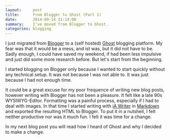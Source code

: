 ```yaml
---
layout:     post
title:      From Blogger to Ghost (Part 1)
date:       2014-09-14 21:14:00
summary:    I've moved from Blogger to Ghost.
categories: blogging
---
```


I just migrated from [Blogger](http://www.blogger.com/) to a (self hosted) [Ghost](https://ghost.org/download/) blogging platform. My fear was that it would be a mess, and ist was, but it did not have to be. Sadly enough, I could have saved my weekend, if had been less impulsive and just did some more research before. But let's start from the beginning.

I started blogging on Blogger only because I wanted to start quickly without any technical setup. It was not because I was not able to. It was just because I had not enough time.

It could be a great excuse for my poor frequence of writing new blog posts, however writing with Blogger has not been a pleasure. It felt like a late 90s WYSIWYG-Editor. Formatting was a painful process, especially if I had to deal with images. In that time I started writing with [iA Writer](http://www.iawriter.com/) in [Markdown](http://daringfireball.net/projects/markdown/syntax) and exported the resulting HTML to Blogger. To put it in a nutshell, I felt neither productive nor was it much fun. I felt it was time for a change.

In my next blog post you will read how I heard of Ghost and why I decided to make a change.